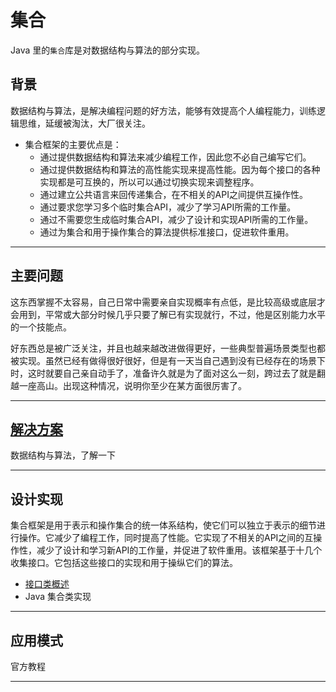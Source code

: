 #   集合

Java 里的`集合`库是对数据结构与算法的部分实现。

##  背景

数据结构与算法，是解决编程问题的好方法，能够有效提高个人编程能力，训练逻辑思维，延缓被淘汰，大厂很关注。

-   集合框架的主要优点是：
    -   通过提供数据结构和算法来减少编程工作，因此您不必自己编写它们。
    -   通过提供数据结构和算法的高性能实现来提高性能。因为每个接口的各种实现都是可互换的，所以可以通过切换实现来调整程序。
    -   通过建立公共语言来回传递集合，在不相关的API之间提供互操作性。
    -   通过要求您学习多个临时集合API，减少了学习API所需的工作量。
    -   通过不需要您生成临时集合API，减少了设计和实现API所需的工作量。
    -   通过为集合和用于操作集合的算法提供标准接口，促进软件重用。

-----

##  主要问题

这东西掌握不太容易，自己日常中需要亲自实现概率有点低，是比较高级或底层才会用到，平常或大部分时候几乎只要了解已有实现就行，不过，他是区别能力水平的一个技能点。

好东西总是被广泛关注，并且也越来越改进做得更好，一些典型普遍场景类型也都被实现。虽然已经有做得很好很好，但是有一天当自己遇到没有已经存在的场景下时，这时就要自己亲自动手了，准备许久就是为了面对这么一刻，跨过去了就是翻越一座高山。出现这种情况，说明你至少在某方面很厉害了。

-----

##  [解决方案](103x.md)

数据结构与算法，了解一下

-----

##  设计实现

集合框架是用于表示和操作集合的统一体系结构，使它们可以独立于表示的细节进行操作。它减少了编程工作，同时提高了性能。它实现了不相关的API之间的互操作性，减少了设计和学习新API的工作量，并促进了软件重用。该框架基于十几个收集接口。它包括这些接口的实现和用于操纵它们的算法。

-   [接口类概述](104x.md)
-   Java 集合类实现

-----

##  应用模式

官方教程

-----

